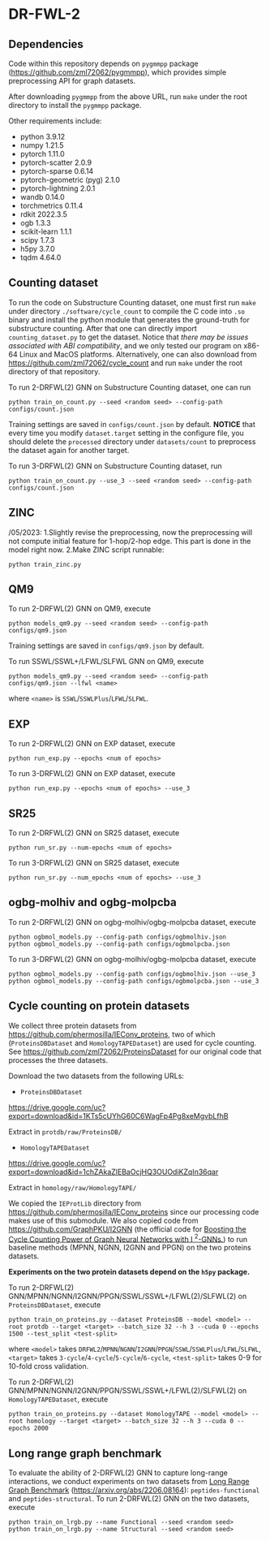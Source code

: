 # DR-FWL-2

## Dependencies

Code within this repository depends on `pygmmpp` package (https://github.com/zml72062/pygmmpp), which provides simple preprocessing API for graph datasets. 

After downloading `pygmmpp` from the above URL, run `make` under the root directory to install the `pygmmpp` package.

Other requirements include:

* python 3.9.12
* numpy 1.21.5
* pytorch 1.11.0
* pytorch-scatter 2.0.9
* pytorch-sparse 0.6.14
* pytorch-geometric (pyg) 2.1.0
* pytorch-lightning 2.0.1
* wandb 0.14.0
* torchmetrics 0.11.4
* rdkit 2022.3.5
* ogb 1.3.3
* scikit-learn 1.1.1
* scipy 1.7.3
* h5py 3.7.0
* tqdm 4.64.0


## Counting dataset

To run the code on Substructure Counting dataset, one must first run `make` under directory `./software/cycle_count` to compile the C code into `.so` binary and install the python module that generates the ground-truth for substructure counting. After that one can directly import `counting_dataset.py` to get the dataset. Notice that *there may be issues associated with ABI compatibility*, and we only tested our program on x86-64 Linux and MacOS platforms. Alternatively, one can also download from https://github.com/zml72062/cycle_count and run `make` under the root directory of that repository.

To run 2-DRFWL(2) GNN on Substructure Counting dataset, one can run

```
python train_on_count.py --seed <random seed> --config-path configs/count.json
```

Training settings are saved in `configs/count.json` by default. **NOTICE** that every time you modify `dataset.target` setting in the configure file, you should delete the `processed` directory under `datasets/count` to preprocess the dataset again for another target. 


To run 3-DRFWL(2) GNN on Substructure Counting dataset, run

```
python train_on_count.py --use_3 --seed <random seed> --config-path configs/count.json
```

## ZINC

/05/2023: 
1.Slightly revise the preprocessing, now the preprocessing will not compute initial feature for 1-hop/2-hop edge. This part is done in the model right now.
2.Make ZINC script runnable:
```
python train_zinc.py
```

## QM9

To run 2-DRFWL(2) GNN on QM9, execute

```
python models_qm9.py --seed <random seed> --config-path configs/qm9.json
```

Training settings are saved in `configs/qm9.json` by default.

To run SSWL/SSWL+/LFWL/SLFWL GNN on QM9, execute

```
python models_qm9.py --seed <random seed> --config-path configs/qm9.json --lfwl <name>
```
where `<name>` is `SSWL`/`SSWLPlus`/`LFWL`/`SLFWL`.

## EXP

To run 2-DRFWL(2) GNN on EXP dataset, execute

```
python run_exp.py --epochs <num of epochs>
```

To run 3-DRFWL(2) GNN on EXP dataset, execute

```
python run_exp.py --epochs <num of epochs> --use_3
```

## SR25

To run 2-DRFWL(2) GNN on SR25 dataset, execute

```
python run_sr.py --num-epochs <num of epochs>
```

To run 3-DRFWL(2) GNN on SR25 dataset, execute

```
python run_sr.py --num_epochs <num of epochs> --use_3
```

## ogbg-molhiv and ogbg-molpcba

To run 2-DRFWL(2) GNN on ogbg-molhiv/ogbg-molpcba dataset, execute

```
python ogbmol_models.py --config-path configs/ogbmolhiv.json
python ogbmol_models.py --config-path configs/ogbmolpcba.json
```

To run 3-DRFWL(2) GNN on ogbg-molhiv/ogbg-molpcba dataset, execute

```
python ogbmol_models.py --config-path configs/ogbmolhiv.json --use_3
python ogbmol_models.py --config-path configs/ogbmolpcba.json --use_3
```


## Cycle counting on protein datasets

We collect three protein datasets from https://github.com/phermosilla/IEConv_proteins, two of which (`ProteinsDBDataset` and `HomologyTAPEDataset`) are used for cycle counting. See https://github.com/zml72062/ProteinsDataset for our original code that processes the three datasets.

Download the two datasets from the following URLs:

* `ProteinsDBDataset`

https://drive.google.com/uc?export=download&id=1KTs5cUYhG60C6WagFp4Pg8xeMgvbLfhB

Extract in `protdb/raw/ProteinsDB/`

* `HomologyTAPEDataset`

https://drive.google.com/uc?export=download&id=1chZAkaZlEBaOcjHQ3OUOdiKZqIn36qar

Extract in `homology/raw/HomologyTAPE/`

We copied the `IEProtLib` directory from https://github.com/phermosilla/IEConv_proteins since our processing code makes use of this submodule. We also copied code from https://github.com/GraphPKU/I2GNN (the official code for [Boosting the Cycle Counting Power of Graph Neural Networks with I $^2$-GNNs.](https://arxiv.org/abs/2210.13978)) to run baseline methods (MPNN, NGNN, I2GNN and PPGN) on the two proteins datasets.

**Experiments on the two protein datasets depend on the `h5py` package.**

To run 2-DRFWL(2) GNN/MPNN/NGNN/I2GNN/PPGN/SSWL/SSWL+/LFWL(2)/SLFWL(2) on `ProteinsDBDataset`, execute
```
python train_on_proteins.py --dataset ProteinsDB --model <model> --root protdb --target <target> --batch_size 32 --h 3 --cuda 0 --epochs 1500 --test_split <test-split>
```
where `<model>` takes `DRFWL2`/`MPNN`/`NGNN`/`I2GNN`/`PPGN`/`SSWL`/`SSWLPlus`/`LFWL`/`SLFWL`, `<target>` takes `3-cycle`/`4-cycle`/`5-cycle`/`6-cycle`, `<test-split>` takes 0-9 for 10-fold cross validation.

To run 2-DRFWL(2) GNN/MPNN/NGNN/I2GNN/PPGN/SSWL/SSWL+/LFWL(2)/SLFWL(2) on `HomologyTAPEDataset`, execute
```
python train_on_proteins.py --dataset HomologyTAPE --model <model> --root homology --target <target> --batch_size 32 --h 3 --cuda 0 --epochs 2000
```

## Long range graph benchmark

To evaluate the ability of 2-DRFWL(2) GNN to capture long-range interactions, we conduct experiments on two datasets from [Long Range Graph Benchmark](https://github.com/vijaydwivedi75/lrgb) (https://arxiv.org/abs/2206.08164): `peptides-functional` and `peptides-structural`. To run 2-DRFWL(2) GNN on the two datasets, execute
```
python train_on_lrgb.py --name Functional --seed <random seed>
python train_on_lrgb.py --name Structural --seed <random seed>
```
